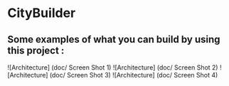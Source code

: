 # CityBuilder


## Some examples of what you can build by using this project :

![Architecture] (doc/ Screen Shot 1)
![Architecture] (doc/ Screen Shot 2)
![Architecture] (doc/ Screen Shot 3)
![Architecture] (doc/ Screen Shot 4)
